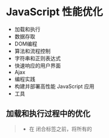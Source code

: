 # JavaScript 性能优化

+ 加载和执行
+ 数据存取
+ DOM编程
+ 算法和流程控制
+ 字符串和正则表达式
+ 快速响应的用户界面
+ Ajax
+ 编程实践
+ 构建并部署高性能 JavaScript 应用
+ 工具

## 加载和执行过程中的优化

> + 在 </body> 闭合标签之前，将所有的 <script> 标签放到页面底部。这能确保在脚本执行前页面已经完成了渲染。
> + 合并脚本。页面中的 <script> 标签越少，加载也就越快，响应也更迅速。无论是外链文件还是内嵌脚本。
> + 有多种无阻塞下载 JavaScript 的方法：
>
>    - 1.使用 <script> 标签的 defer 属性；
>    - 2.使用动态创建的 <script> 元素来下载并执行代码；
>    - 3.使用 XHR 对象下载 Javascript 代码并注入页面中；

## 数据存取

在 JavaScript 中，数据存储的位置会对代码整体性能产生重大的影响。数据存储共有 4 种方式：字面量、变量、数组项、对象成员。它们有着各自的性能特点。

> + 访问字面量和局部变量的速度最快，相反，访问数组元素和对象成员相对较慢。
> + 由于局部变量存在于作用域链的起始位置，因此访问局部变量比访问跨作用域变量更快。变量在作用域链中的位置越深，访问所需时间就越长。由于全局变量总处在作用域链的最末端，因此访问速度也是最慢的。
> + 避免使用 with 语句，因为它会改变执行环境作用域链。同样， try-catch 语句中的 catch 子句也有同样的影响，因此也要小心使用。
> + 嵌套的对象成员会明显影响性能，尽量少用。
> + 属性和方法在原型链中的位置越深，访问他的速度也越慢。
> + 通常来说，可以通过把常用的对象成员、数组元素、跨域变量保存在局部变量中来改善 JavaScript 性能，因为局部变量访问速度更快。

## DOM编程

访问和操作 DOM 是现代 WEB 应用的重要部分。但每次穿越连接 ECMAScript 和 DOM 两个岛屿之间的桥梁，都会被收取“过桥费“。为了减少 DOM 编程带来的性能损失，可以做到以下几点：

> + 最小化 DOM 访问次数，尽可能在 JavaScript 端处理。
> + 如果需要多次访问某个 DOM 节点，要使用局部变量存储它的引用。
> + 小心处理 HTML 集合，因为它实时联系着底层文档。把集合的长度缓存到一个变量中，并在迭代中使用它。如果需要经常操作集合，可以把它拷贝到一个数组中。
> + 使用速度更快的 API，比如 querySelectorAll（） 和 firstElementChild。
> + 留意重绘和重排，批量修改样式时，“离线”操作 DOM 树，使用缓存，并减少访问布局信息的次数。
> + 动画中使用绝对定位，使用拖放代理。
> + 使用事件委托来减少事件处理器的数量。